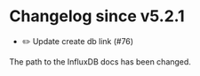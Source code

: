 # Changelog since v5.2.1
- ✏️ Update create db link (#76)

The path to the InfluxDB docs has been changed. 
